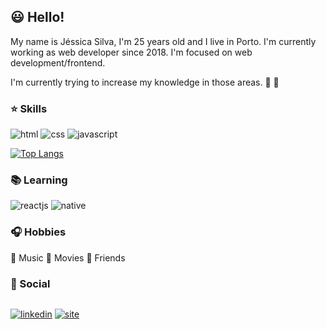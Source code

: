 ## :smiley: Hello!

My name is Jéssica Silva, I'm 25 years old and I live in Porto. I'm currently working as web developer since 2018. I'm focused on web development/frontend. 

I'm currently trying to increase my knowledge in those areas. :muscle: :pray:

### :star: Skills

![html](https://user-images.githubusercontent.com/24191107/97038492-d33e8400-1562-11eb-861b-8dc25c69bd07.png)
![css](https://user-images.githubusercontent.com/24191107/97038491-d33e8400-1562-11eb-9cb9-ffad2f0da628.png)
![javascript](https://user-images.githubusercontent.com/24191107/97038493-d3d71a80-1562-11eb-91fa-ea2e733f26d1.png)

[![Top Langs](https://github-readme-stats.vercel.app/api/top-langs/?username=jesspsilva&layout=compact&theme=tokyonight)](https://github.com/jesspsilva/github-readme-stats)

### :books: Learning

![reactjs](https://user-images.githubusercontent.com/24191107/97038496-d46fb100-1562-11eb-8c7f-d4756ca4eb32.png)
![native](https://user-images.githubusercontent.com/24191107/97038495-d46fb100-1562-11eb-9de5-48c97041f2db.png)

### :headphones: Hobbies

:musical_note: Music
:movie_camera: Movies
:green_heart: Friends

### :speech_balloon: Social

<p style="display: inline-block"><a href="https://www.linkedin.com/in/jessipsilva/" target="_blank"><img src="https://user-images.githubusercontent.com/24191107/97038494-d3d71a80-1562-11eb-86c9-7ad0e6bbc229.png" alt="linkedin"></a>
<a href="https://jesspsilva.github.io/website/" target="_blank"><img src="https://user-images.githubusercontent.com/24191107/97038498-d46fb100-1562-11eb-94c8-490a53bf9eae.png" alt="site"></a></p>
